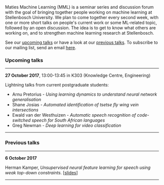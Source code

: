 Maties Machine Learning (MML) is a seminar series and discussion forum with the goal of bringing together people working on machine learning at Stellenbosch University. We plan to come together every second week, with one or more short talks on people's current work or some ML-related topic, followed by an open discussion. The idea is to get to know what others are working on, and to strengthen machine learning research at Stellenbosch.

See our [upcoming talks](#upcoming-talks) or have a look at our [previous talks](#previous-talks). To subscribe to our mailing list, send an email <a href="mailto:sympa [at] sympa [dot] sun [dot] ac [dot] za?subject=subscribe mml">here</a>.


### Upcoming talks
* * *
**27 October 2017**, 13:00-13:45 in K303 (Knowledge Centre, Engineering)

Lightning talks from current postgraduate students:

- Arnu Pretorius - _Using learning dynamics to understand neural network generalisation_
- Shane Josias - _Automated identification of tsetse fly wing vein intersections_
- Ewald van der Westhuizen - _Automatic speech recognition of code-switched speech for South African languages_
- Greg Newman - _Deep learning for video classification_

* * *

### Previous talks
* * *
**6 October 2017**

Herman Kamper, _Unsupervised neural feature learning for speech using weak top-down constraints_. [[slides](slides/2017-10-06_kamper.pdf)]
* * *

